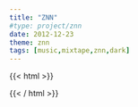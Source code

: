 ```yaml
---
title: "ZNN"
#type: project/znn
date: 2012-12-23
theme: znn
tags: [music,mixtape,znn,dark]
---
```

{{< html >}}
<!-- <style>:root { --background: #141414; --f_med:#000; }</style> -->
{{< / html >}}
